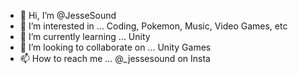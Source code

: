 - 👋 Hi, I’m @JesseSound
- 👀 I’m interested in ... Coding, Pokemon, Music, Video Games, etc
- 🌱 I’m currently learning ... Unity
- 💞️ I’m looking to collaborate on ... Unity Games
- 📫 How to reach me ... @_jessesound on Insta

<!---
JesseSound/JesseSound is a ✨ special ✨ repository because its `README.md` (this file) appears on your GitHub profile.
You can click the Preview link to take a look at your changes.
--->
